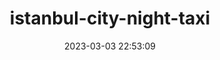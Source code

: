 ---
date: 2023-03-03 22:53:09
imageOriginalPath: photographs/istanbul-city-night-taxi-image-a7950496
imagePreviewPath: photographs/istanbul-city-night-taxi-preview-e9d55817
photoCamera: Minolta SR-T Super
photoColor: colored
photoDate: 2017-01
photoFilm: Fujifilm 200
photoLens: ''
photoLocation: Istanbul, Turkiye
photoSource: analog
photoType: city
title: istanbul-city-night-taxi
translationKey: null
---